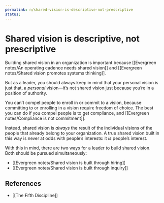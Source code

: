 ```yaml
---
permalink: n/shared-vision-is-descriptive-not-prescriptive
status: 
---
```

# Shared vision is descriptive, not prescriptive

Building shared vision in an organization is important because [[Evergreen notes/An operating cadence needs shared vision]] and [[Evergreen notes/Shared vision promotes systems thinking]].

But as a leader, you should always keep in mind that your personal vision is just that, a _personal_ vision—it’s not shared vision just because you’re in a position of authority.

You can’t compel people to enroll in or commit to a vision, because committing to or enrolling in a vision require freedom of choice. The best you can do if you compel people is to get compliance, and [[Evergreen notes/Compliance is not commitment]].

Instead, shared vision is _always_ the result of the individual visions of the people that already belong to your organization. A true shared vision built in this way is never at odds with people’s interests: it _is_ people’s interest.

With this in mind, there are two ways for a leader to build shared vision. Both should be pursued simultaneously:

- [[Evergreen notes/Shared vision is built through hiring]]
- [[Evergreen notes/Shared vision is built through inquiry]]

## References

- [[The Fifth Discipline]]
